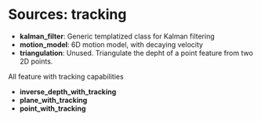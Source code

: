 # Sources: tracking

- **kalman_filter**: Generic templatized class for Kalman filtering
- **motion_model**: 6D motion model, with decaying velocity
- **triangulation**: Unused. Triangulate the depht of a point feature from two 2D points.

All feature with tracking capabilities
- **inverse_depth_with_tracking**
- **plane_with_tracking**
- **point_with_tracking**